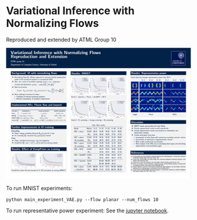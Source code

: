 # Variational Inference with Normalizing Flows 
Reproduced and extended by ATML Group 10

![poster](./pics/poster.png)

To run MNIST experiments:
```train
python main_experiment_VAE.py --flow planar --num_flows 10
```

To run representative power experiment:
See the [jupyter notebook](https://github.com/andrehuang/normalizing-flows-reproduce/blob/main/representative_power_experiment/density_matching_planar.ipynb).
